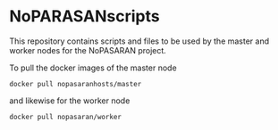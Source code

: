# NoPARASANscripts

This repository contains scripts and files to be used by the master and worker nodes for the NoPASARAN project.

To pull the docker images of the master node

`docker pull nopasaranhosts/master`

and likewise for the worker node

`docker pull nopasaran/worker`

